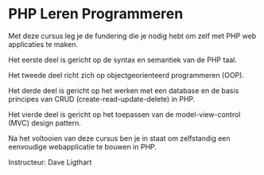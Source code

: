 # PHP Leren Programmeren

Met deze cursus leg je de fundering die je nodig hebt om zelf met PHP web applicaties te maken. 

Het eerste deel is gericht op de syntax en semantiek van de PHP taal.

Het tweede deel richt zich op objectgeorienteerd programmeren (OOP).

Het derde deel is gericht op het werken met een database en de basis principes van CRUD (create-read-update-delete) in PHP.

Het vierde deel is gericht op het toepassen van de model-view-control (MVC) design pattern.

Na het voltooien van deze cursus ben je in staat om zelfstandig een eenvoudige webapplicatie te bouwen in PHP.

Instructeur: Dave Ligthart
